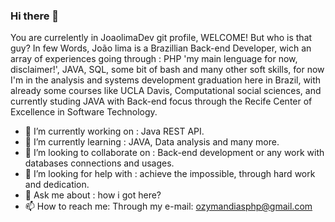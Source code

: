 ### Hi there 👋

You are currelently in JoaolimaDev git profile, WELCOME! But who is that guy? In few Words, João lima is a Brazillian Back-end Developer, wich an array
of experiences going through : PHP 'my main lenguage for now, disclaimer!', JAVA, SQL, some bit of bash and many other soft skills, for now I'm in the analysis and systems development graduation here in Brazil, with already some courses like UCLA Davis, Computational social sciences, and currently studing JAVA with Back-end focus through the Recife Center of Excellence in Software Technology.

- 🔭 I’m currently working on : Java REST API.
- 🌱 I’m currently learning : JAVA, Data analysis and many more.
- 👯 I’m looking to collaborate on : Back-end development or any work with databases connections and usages.
- 🤔 I’m looking for help with : achieve the impossible, through hard work and dedication.
- 💬 Ask me about : how i got here?
- 📫 How to reach me: Through my e-mail: ozymandiasphp@gmail.com

